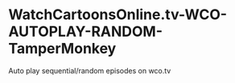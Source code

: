 # WatchCartoonsOnline.tv-WCO-AUTOPLAY-RANDOM-TamperMonkey
Auto play sequential/random episodes on wco.tv
